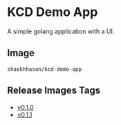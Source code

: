 # KCD Demo App

A simple golang application with a UI.

## Image

````
shaekhhasan/kcd-demo-app
````

## Release Images Tags
* [v0.1.0]()
* [v0.1.1]()